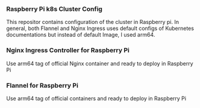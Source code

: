### Raspberry Pi k8s Cluster Config

This repositor contains configuration of the cluster in Raspberry pi. In general, both Flannel and Nginx Ingress uses default configs of Kubernetes documentations but instead of default Image, I used arm64.

### Nginx Ingress Controller for Raspberry Pi

Use arm64 tag of official Nginx container and ready to deploy in Raspberry Pi

### Flannel for Raspberry Pi

Use arm64 tag of official containers and ready to deploy in Raspberry Pi